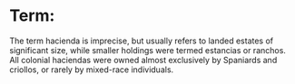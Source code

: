 # Term:

The term hacienda is imprecise, but usually refers to landed estates of significant size, while smaller holdings were termed estancias or ranchos. All colonial haciendas were owned almost exclusively by Spaniards and criollos, or rarely by mixed-race individuals.